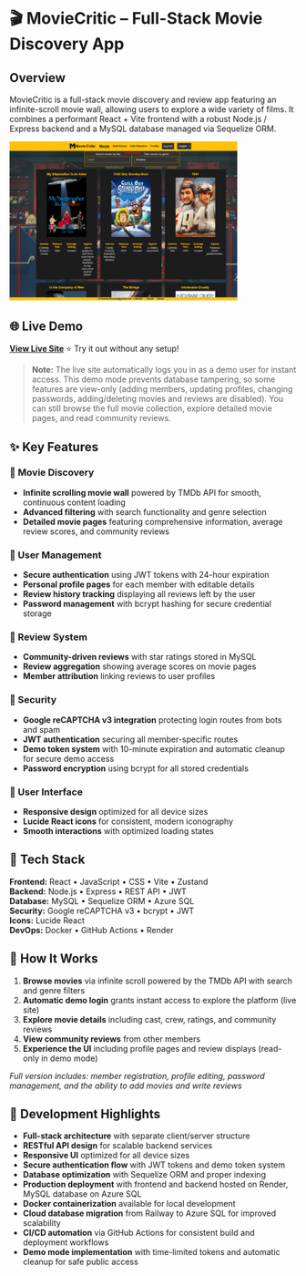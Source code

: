 # 🎬 MovieCritic – Full-Stack Movie Discovery App

## Overview
MovieCritic is a full-stack movie discovery and review app featuring an infinite-scroll movie wall, allowing users to explore a wide variety of films. It combines a performant React + Vite frontend with a robust Node.js / Express backend and a MySQL database managed via Sequelize ORM.

<img src="./public/moviecritic-homepage.png" alt="MovieCritic Homepage" width="400">

## 🌐 Live Demo
**[View Live Site](https://moviecriticfi.onrender.com)** ⭐ Try it out without any setup!

> **Note:** The live site automatically logs you in as a demo user for instant access. This demo mode prevents database tampering, so some features are view-only (adding members, updating profiles, changing passwords, adding/deleting movies and reviews are disabled). You can still browse the full movie collection, explore detailed movie pages, and read community reviews.

## ✨ Key Features

### 🎥 Movie Discovery
- **Infinite scrolling movie wall** powered by TMDb API for smooth, continuous content loading
- **Advanced filtering** with search functionality and genre selection
- **Detailed movie pages** featuring comprehensive information, average review scores, and community reviews

### 👤 User Management
- **Secure authentication** using JWT tokens with 24-hour expiration
- **Personal profile pages** for each member with editable details
- **Review history tracking** displaying all reviews left by the user
- **Password management** with bcrypt hashing for secure credential storage

### 💬 Review System
- **Community-driven reviews** with star ratings stored in MySQL
- **Review aggregation** showing average scores on movie pages
- **Member attribution** linking reviews to user profiles

### 🔐 Security
- **Google reCAPTCHA v3 integration** protecting login routes from bots and spam
- **JWT authentication** securing all member-specific routes
- **Demo token system** with 10-minute expiration and automatic cleanup for secure demo access
- **Password encryption** using bcrypt for all stored credentials

### 🎨 User Interface
- **Responsive design** optimized for all device sizes
- **Lucide React icons** for consistent, modern iconography
- **Smooth interactions** with optimized loading states

## 🔧 Tech Stack

**Frontend:** React • JavaScript • CSS • Vite • Zustand  
**Backend:** Node.js • Express • REST API • JWT  
**Database:** MySQL • Sequelize ORM • Azure SQL  
**Security:** Google reCAPTCHA v3 • bcrypt • JWT  
**Icons:** Lucide React  
**DevOps:** Docker • GitHub Actions • Render  

## 📖 How It Works

1. **Browse movies** via infinite scroll powered by the TMDb API with search and genre filters
2. **Automatic demo login** grants instant access to explore the platform (live site)
3. **Explore movie details** including cast, crew, ratings, and community reviews
4. **View community reviews** from other members
5. **Experience the UI** including profile pages and review displays (read-only in demo mode)

*Full version includes: member registration, profile editing, password management, and the ability to add movies and write reviews*

## 🎯 Development Highlights

- **Full-stack architecture** with separate client/server structure
- **RESTful API design** for scalable backend services
- **Responsive UI** optimized for all device sizes
- **Secure authentication flow** with JWT tokens and demo token system
- **Database optimization** with Sequelize ORM and proper indexing
- **Production deployment** with frontend and backend hosted on Render, MySQL database on Azure SQL
- **Docker containerization** available for local development
- **Cloud database migration** from Railway to Azure SQL for improved scalability
- **CI/CD automation** via GitHub Actions for consistent build and deployment workflows
- **Demo mode implementation** with time-limited tokens and automatic cleanup for safe public access